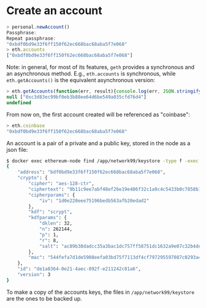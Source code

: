 Create an account
=================
```javascript
> personal.newAccount()
Passphrase: 
Repeat passphrase: 
"0xbdf0bd9e33f6ff150f62ec668bac68aba5f7e068"
> eth.accounts
["0xbdf0bd9e33f6ff150f62ec668bac68aba5f7e068"]
```

Note: in general, for most of its features, `geth` provides a synchronous and an asynchronous method. E.g., `eth.accounts` is synchronous, while `eth.getAccounts()` is the equivalent asynchronous version:

```javascript
> eth.getAccounts(function(err, result){console.log(err, JSON.stringify(result))})
null ["0xc3d83ec99bf0eb3b88ee64d6be549a035cfd76d4"]
undefined
```

From now on, the first account created will be referenced as "coinbase":

```javascript
> eth.coinbase
"0xbdf0bd9e33f6ff150f62ec668bac68aba5f7e068"
```

An account is a pair of a private and a public key, stored in the node as a json file:

```bash
$ docker exec ethereum-node find /app/network99/keystore -type f -exec cat {} ";"  | python -m json.tool             8:21  arialdo@mbuto
{
    "address": "bdf0bd9e33f6ff150f62ec668bac68aba5f7e068",
    "crypto": {
        "cipher": "aes-128-ctr",
        "ciphertext": "9b11c9ee7abf48ef26e19e406f32c1a9c4c5433b0c7858b139885e8244a1b6dc",
        "cipherparams": {
            "iv": "1d0e220eee75196bedb563afb20edad2"
        },
        "kdf": "scrypt",
        "kdfparams": {
            "dklen": 32,
            "n": 262144,
            "p": 1,
            "r": 8,
            "salt": "ac89b38dadcc35a3bac1dc757ff58751dc1632a9e07c32b4debc8a259cda8a4f"
        },
        "mac": "544fefa7d1de5908eefa03bd75f7113df4cf797295597087c0293a419c45e9d2"
    },
    "id": "de1a8364-0e21-4aec-892f-e211242c81a6",
    "version": 3
}
```

To make a copy of the accounts keys, the files in `/app/network99/keystore` are the ones to be backed up.
